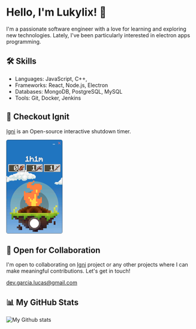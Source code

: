 # Hello, I'm Lukylix! 👋

I'm a passionate software engineer with a love for learning and exploring new technologies. Lately, I've been particularly interested in electron apps programming.

## 🛠️ Skills

- Languages: JavaScript, C++,
- Frameworks: React, Node.js, Electron
- Databases: MongoDB, PostgreSQL, MySQL
- Tools: Git, Docker, Jenkins

## 👀 Checkout Ignit

[Igni](https://github.com/Lukylix/Igni) is an Open-source interactive shutdown timer.

<img src="https://github.com/Lukylix/Igni/blob/master/screenshot.png?raw=true" alt="Igni Screenshot" width="150px">

## 🙌 Open for Collaboration

I'm open to collaborating on [Igni](https://github.com/Lukylix/Igni) project or any other projects where I can make meaningful contributions. Let's get in touch!

dev.garcia.lucas@gmail.com

## 📊 My GitHub Stats

![My Github stats](https://github-readme-stats.vercel.app/api?username=lukylix&show_icons=true&theme=radical)

